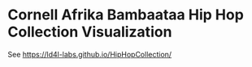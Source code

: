 # Cornell Afrika Bambaataa Hip Hop Collection Visualization

See <https://ld4l-labs.github.io/HipHopCollection/>
